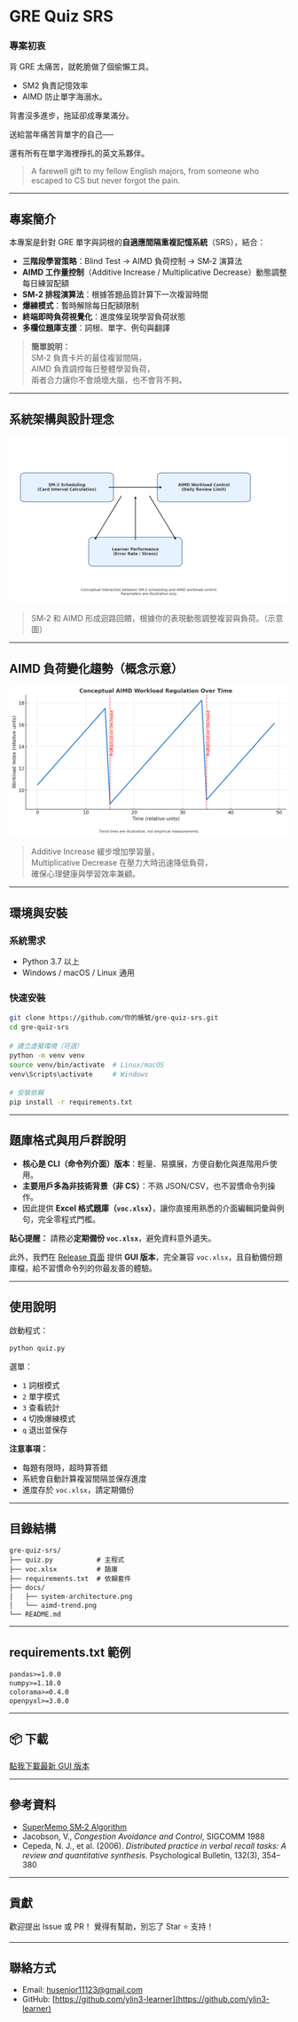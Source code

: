 # GRE Quiz SRS

### 專案初衷
背 GRE 太痛苦，就乾脆做了個偷懶工具。
- SM2 負責記憶效率
- AIMD 防止單字海溺水。

背書沒多進步，拖延卻成專業滿分。  

送給當年痛苦背單字的自己──  

還有所有在單字海裡掙扎的英文系夥伴。
 
> A farewell gift to my fellow English majors, from someone who escaped to CS but never forgot the pain.

---

## 專案簡介

本專案是針對 GRE 單字與詞根的**自適應間隔重複記憶系統**（SRS），結合：

- **三階段學習策略**：Blind Test → AIMD 負荷控制 → SM‑2 演算法  
- **AIMD 工作量控制**（Additive Increase / Multiplicative Decrease）動態調整每日練習配額  
- **SM‑2 排程演算法**：根據答題品質計算下一次複習時間  
- **爆練模式**：暫時解除每日配額限制  
- **終端即時負荷視覺化**：進度條呈現學習負荷狀態  
- **多欄位題庫支援**：詞根、單字、例句與翻譯  

> **簡單說明：**  
> SM‑2 負責卡片的最佳複習間隔，  
> AIMD 負責調控每日整體學習負荷，  
> 兩者合力讓你不會燒壞大腦，也不會背不夠。  

---

## 系統架構與設計理念

![System Architecture](doc/system-architecture.png)

> SM‑2 和 AIMD 形成迴路回饋，根據你的表現動態調整複習與負荷。（示意圖）

---

## AIMD 負荷變化趨勢（概念示意）

![Conceptual AIMD Trend](doc/aimd-trend.png)

> Additive Increase 緩步增加學習量，  
> Multiplicative Decrease 在壓力大時迅速降低負荷，  
> 確保心理健康與學習效率兼顧。

---

## 環境與安裝

### 系統需求
- Python 3.7 以上
- Windows / macOS / Linux 通用

### 快速安裝
```bash
git clone https://github.com/你的帳號/gre-quiz-srs.git
cd gre-quiz-srs

# 建立虛擬環境（可選）
python -m venv venv
source venv/bin/activate  # Linux/macOS
venv\Scripts\activate     # Windows

# 安裝依賴
pip install -r requirements.txt
````

---

## 題庫格式與用戶群說明

* **核心是 CLI（命令列介面）版本**：輕量、易擴展，方便自動化與進階用戶使用。
* **主要用戶多為非技術背景（非 CS）**：不熟 JSON/CSV，也不習慣命令列操作。
* 因此提供 **Excel 格式題庫（`voc.xlsx`）**，讓你直接用熟悉的介面編輯詞彙與例句，完全零程式門檻。

**貼心提醒：**
請務必**定期備份 `voc.xlsx`**，避免資料意外遺失。

此外，我們在 [Release 頁面](https://github.com/ylin3-learner/GRE-Quiz-SRS/releases) 提供 **GUI 版本**，完全兼容 `voc.xlsx`，且自動備份題庫檔，給不習慣命令列的你最友善的體驗。

---

## 使用說明

啟動程式：

```bash
python quiz.py
```

選單：

* `1` 詞根模式
* `2` 單字模式
* `3` 查看統計
* `4` 切換爆練模式
* `q` 退出並保存

**注意事項：**

* 每題有限時，超時算答錯
* 系統會自動計算複習間隔並保存進度
* 進度存於 `voc.xlsx`，請定期備份

---

## 目錄結構

```
gre-quiz-srs/
├── quiz.py           # 主程式
├── voc.xlsx          # 題庫
├── requirements.txt  # 依賴套件
├── docs/
│   ├── system-architecture.png
│   └── aimd-trend.png
└── README.md
```

---

## requirements.txt 範例

```
pandas>=1.0.0
numpy>=1.18.0
colorama>=0.4.0
openpyxl>=3.0.0
```

---

## 📦 下載

[點我下載最新 GUI 版本](https://github.com/ylin3-learner/GRE-Quiz-SRS/releases/latest/download/QuizApp.zip)

---

## 參考資料

* [SuperMemo SM‑2 Algorithm](https://www.supermemo.com/en/archives1990-2015/english/ol/sm2)
* Jacobson, V., *Congestion Avoidance and Control*, SIGCOMM 1988
* Cepeda, N. J., et al. (2006). *Distributed practice in verbal recall tasks: A review and quantitative synthesis.* Psychological Bulletin, 132(3), 354–380

---

## 貢獻

歡迎提出 Issue 或 PR！
覺得有幫助，別忘了 Star ⭐ 支持！

---

## 聯絡方式

* Email: [husenior11123@gmail.com](mailto:husenior11123@gmail.com)
* GitHub: [https://github.com/ylin3-learner](https://github.com/ylin3-learner)
